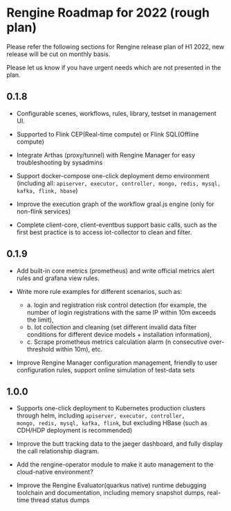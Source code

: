 # Rengine Roadmap for 2022 (rough plan)

Please refer the following sections for Rengine release plan of H1 2022, new release will be cut on monthly basis.

Please let us know if you have urgent needs which are not presented in the plan.

## 0.1.8

- Configurable scenes, workflows, rules, library, testset in management UI.

- Supported to Flink CEP(Real-time compute) or Flink SQL(Offline compute)

- Integrate Arthas (proxy/tunnel) with Rengine Manager for easy troubleshooting by sysadmins

- Support docker-compose one-click deployment demo environment (including all: `apiserver, executor, controller, mongo, redis, mysql, kafka, flink, hbase`)

- Improve the execution graph of the workflow graal.js engine (only for non-flink services)

- Complete client-core, client-eventbus support basic calls, such as the first best practice is to access iot-collector to clean and filter.

## 0.1.9

- Add built-in core metrics (prometheus) and write official metrics alert rules and grafana view rules.

- Write more rule examples for different scenarios, such as:  
  - a. login and registration risk control detection (for example, the number of login registrations with the same IP within 10m exceeds the limit),  
  - b. Iot collection and cleaning (set different invalid data filter conditions for different device models + installation information),  
  - c. Scrape prometheus metrics calculation alarm (n consecutive over-threshold within 10m), etc.

- Improve Rengine Manager configuration management, friendly to user configuration rules, support online simulation of test-data sets

## 1.0.0

- Supports one-click deployment to Kubernetes production clusters through helm, including `apiserver, executor, controller, `  
`mongo, redis, mysql, kafka, flink`, but excluding HBase (such as CDH/HDP deployment is recommended)

- Improve the butt tracking data to the jaeger dashboard, and fully display the call relationship diagram.

- Add the rengine-operator module to make it auto management to the cloud-native environment?

- Improve the Rengine Evaluator(quarkus native) runtime debugging toolchain and documentation, including memory snapshot dumps, real-time thread status dumps

